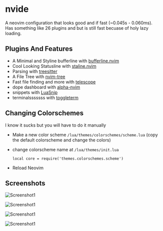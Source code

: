 
# nvide
A neovim configuration that looks good and if fast (~0.045s - 0.060ms).
Has something like 26 plugins and but is still fast becuase of holy lazy loading.

## Plugins And Features
+ A Minimal and Styline bufferline with [bufferline.nvim](https://github.com/akinsho/bufferline.nvim)
+ Cool Looking Statusline with [staline.nvim](https://github.com/tamton-aquib/staline.nvim/tree/main/lua)
+ Parsing with [treesitter](https://github.com/nvim-treesitter/nvim-treesitter)
+ A File Tree with [nvim-tree](https://github.com/kyazdani42/nvim-tree.lua)
+ Fast file finding and more with [telescope](https://github.com/nvim-telescope/telescope.nvim/)
+ dope dashboard with [alpha-nvim](https://github.com/goolord/alpha-nvim/)
+ snippets with [LuaSnip](https://github.com/L3MON4D3/LuaSnip)
+ terminalsssssss with [toggleterm](https://github.com/akinsho/toggleterm.nvim)

## Changing Colorschemes
I know it sucks but you will have to do it manually
+ Make a new color scheme  `/lua/themes/colorschemes/scheme.lua` (copy the default colorscheme and change the colors) 
+ change colorscheme name at `/lua/themes/init.lua` 

    `local core = require('themes.colorschemes.scheme')`

+ Reload Neovim




## Screenshots

![Screenshot1](https://raw.githubusercontent.com/dark-Jedi2108/nvide/main/screenshots/n1.png)

![Screenshot1](https://raw.githubusercontent.com/dark-Jedi2108/nvide/main/screenshots/n3.png)

![Screenshot1](https://raw.githubusercontent.com/dark-Jedi2108/nvide/main/screenshots/n4.png)

![Screenshot1](https://raw.githubusercontent.com/dark-Jedi2108/nvide/main/screenshots/n2.png)





